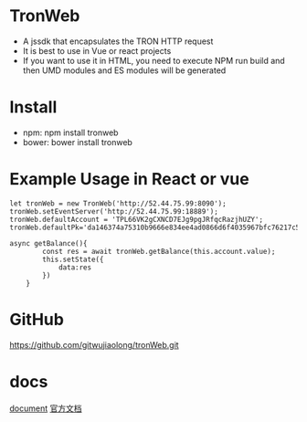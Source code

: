 # TronWeb


* A jssdk that encapsulates the TRON HTTP request
* It is best to use in Vue or react projects
* If you want to use it in HTML, you need to execute NPM run build and then UMD modules and ES modules will be generated 

# Install
* npm: npm install tronweb
* bower: bower install tronweb


# Example Usage in React or vue
```
let tronWeb = new TronWeb('http://52.44.75.99:8090');
tronWeb.setEventServer('http://52.44.75.99:18889');
tronWeb.defaultAccount = 'TPL66VK2gCXNCD7EJg9pgJRfqcRazjhUZY';
tronWeb.defaultPk='da146374a75310b9666e834ee4ad0866d6f4035967bfc76217c5a495fff9f0d0'; 

async getBalance(){
        const res = await tronWeb.getBalance(this.account.value);
        this.setState({
            data:res
        })
    }  

```

# GitHub
https://github.com/gitwujiaolong/tronWeb.git
# docs
[document](http://doc.tron.network/)
[官方文档](http://doc.tron.network/)

